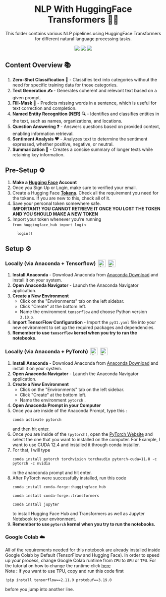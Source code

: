 <h1 align="center"> NLP With HuggingFace Transformers 🤖✨ </h1>
<p align="center"> This folder contains various NLP pipelines using HuggingFace Transformers for different natural language processing tasks. </p>

<div align="center">
  <img src="https://img.shields.io/badge/python-3670A0?style=for-the-badge&logo=python&logoColor=ffdd54">
  <img src="https://img.shields.io/badge/jupyter-%23FA0F00.svg?style=for-the-badge&logo=jupyter&logoColor=white">
  <img src="https://img.shields.io/badge/Hugging%20Face-%23FFD21E?style=for-the-badge&logo=huggingface&logoColor=black
  ">
</div>

<h2>Content Overview 📚</h2>
<ol>
  <li><strong>Zero-Shot Classification 🎯</strong> - Classifies text into categories without the need for specific training data for those categories.</li>
  <li><strong>Text Generation ✍️</strong> - Generates coherent and relevant text based on a given prompt.</li>
  <li><strong>Fill-Mask 📝</strong> - Predicts missing words in a sentence, which is useful for text correction and completion.</li>
  <li><strong>Named Entity Recognition (NER) 🔍</strong> - Identifies and classifies entities in the text, such as names, organizations, and locations.</li>
  <li><strong>Question Answering ❓</strong> - Answers questions based on provided context, enabling information retrieval.</li>
  <li><strong>Sentiment Analysis ❤️</strong> - Analyzes text to determine the sentiment expressed, whether positive, negative, or neutral.</li>
  <li><strong>Summarization 📄</strong> - Creates a concise summary of longer texts while retaining key information.</li>
</ol>

<h2>Pre-Setup ⚙️</h2>

<ol>
  <li><strong>Make a <a href="https://huggingface.co/login">Hugging Face</a> Account</strong> </li>
  <li>Once you Sign Up or Login, make sure to verified your email.</li>
  <li>Create a Hugging Face <strong><a href="https://huggingface.co/settings/tokens">Tokens</a></strong>. Check all the requirement you need for the tokens. If you are new to this, check all of it.</li>
  <li>Save your personal token somewhere safe. </br><strong>IMPORTANT! YOU CANNOT RETRIEVE IT ONCE YOU LOST THE TOKEN AND YOU SHOULD MAKE A NEW TOKEN</strong></li>
  <li>Import your token whenever you're running </br><code>from huggingface_hub import login</br>
  login()</code></li>
</ol>

<h2>Setup ⚙️</h2>

<h3>
  <div style="display: flex; align-items: center;">
    <span>Locally (via Anaconda + Tensorflow)</span>
        <a href="https://www.anaconda.com/">
            <img src="https://skillicons.dev/icons?i=anaconda" alt="Anaconda" style="height: 24px; margin-left: 8px;">
        </a>
        <a href="https://www.tensorflow.org/install/pip">
            <img src="https://skillicons.dev/icons?i=tensorflow" alt="Tensorflow" style="height: 24px; margin-left: 8px;">
        </a>
  </div>
</h3>

<ol>
  <li><strong>Install Anaconda</strong> - Download Anaconda from <a href="https://www.anaconda.com/download">Anaconda Download</a> and install it on your system.</li>
  <li><strong>Open Anaconda Navigator</strong> - Launch the Anaconda Navigator application.</li>
  <li><strong>Create a New Environment</strong>
    <ul>
      <li>Click on the "Environments" tab on the left sidebar.</li>
      <li>Click "Create" at the bottom left.</li>
      <li>Name the environment <code>tensorflow</code> and choose Python version <code>3.10.x</code>.</li>
    </ul>
  </li>
  <li><strong>Import TensorFlow Configuration</strong> - Import the <code>py31.yaml</code> file into your new environment to set up the required packages and dependencies.</li>
  <li><strong>Remember to use <code>tensorflow</code> kernel when you try to run the notebooks.</strong></li>
</ol>

<h3>
  <div style="display: flex; align-items: center;">
    <span>Locally (via Anaconda + PyTorch)</span>
        <a href="https://www.anaconda.com/">
            <img src="https://skillicons.dev/icons?i=anaconda" alt="Anaconda" style="height: 24px; margin-left: 8px;">
        </a>
        <a href="https://www.tensorflow.org/install/pip">
            <img src="https://skillicons.dev/icons?i=pytorch" alt="PyTorch" style="height: 24px; margin-left: 8px;">
        </a>
  </div>
</h3>

<ol>
  <li><strong>Install Anaconda</strong> - Download Anaconda from <a href="https://www.anaconda.com/download">Anaconda Download</a> and install it on your system.</li>
  <li><strong>Open Anaconda Navigator</strong> - Launch the Anaconda Navigator application.</li>
  <li><strong>Create a New Environment</strong>
    <ul>
      <li>Click on the "Environments" tab on the left sidebar.</li>
      <li>Click "Create" at the bottom left.</li>
      <li>Name the environment <code>pytorch</code> .</li>
    </ul>
  </li>
  <li><strong>Open Anaconda Prompt in your Computer</strong></li>
  <li>Once you are inside of the Anaconda Prompt, type this : <pre><code>conda activate pytorch</code></pre> and then hit enter.</li>
  <li>Once you are inside of the <code>(pytorch)</code>, open the <a href="https://pytorch.org/get-started/locally/">PyTorch Website</a> and select the one that you want to installed on the computer. For Example, I want to use CUDA 12.4 and installed it through conda installer.</li>
  <li>For that, I will type <pre><code>conda install pytorch torchvision torchaudio pytorch-cuda=11.8 -c pytorch -c nvidia</code></pre> in the ananconda prompt and hit enter.</li>
  <li>After PyTorch were successfully installed, run this code <pre><code>conda install conda-forge::huggingface_hub</code></pre>
  <pre><code>conda install conda-forge::transformers
</code></pre><pre><code>conda install jupyter
</code></pre>to install Hugging Face Hub and Transformers as well as Jupyter Notebook to your environment.
  </li>
  <li><strong>Remember to use <code>pytorch</code> kernel when you try to run the notebooks.</strong></li>
</ol>

<h3>Google Colab ☁️</h3>
<span>All of the requirements needed for this notebook are already installed inside Google Colab by Default (TensorFlow and Hugging Face). In order to speed up your process, change Google Colab runtime from <code>CPU</code> to <code>GPU</code> or <code>TPU</code>. For the tutorial on how to change the runtime click <a href="https://www.geeksforgeeks.org/how-to-use-google-colab/#:~:text=Change%20Runtime%20Environment%3A%20Click%20the%20%E2%80%9CRuntime%E2%80%9D%20dropdown%20menu.%20Select%20%E2%80%9CChange%20runtime%20type%E2%80%9D%20.%20Select%20python2%20or%203%20from%20the%20%E2%80%9CRuntime%20type%E2%80%9D%20dropdown%20menu.">here</a>

</br>
Note : If you want to use TPU, copy and run this code first <pre><code>!pip install tensorflow==2.11.0 protobuf==3.19.0
</code></pre>before you jump into another line.</span>
